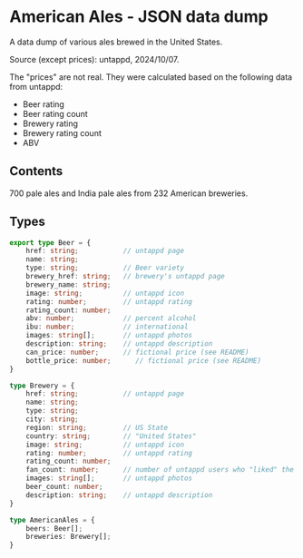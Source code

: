 # American Ales - JSON data dump

A data dump of various ales brewed in the United States. 

Source (except prices): untappd, 2024/10/07.

The "prices" are not real. They were calculated based on the following data from untappd:

- Beer rating
- Beer rating count
- Brewery rating
- Brewery rating count
- ABV

## Contents

700 pale ales and India pale ales from 232 American breweries.

## Types

```ts
export type Beer = {
    href: string;           // untappd page
    name: string;           
    type: string;           // Beer variety
    brewery_href: string;   // brewery's untappd page
    brewery_name: string;   
    image: string;          // untappd icon
    rating: number;         // untappd rating
    rating_count: number;
    abv: number;            // percent alcohol
    ibu: number;            // international
    images: string[];       // untappd photos
    description: string;    // untappd description
    can_price: number;      // fictional price (see README)
    bottle_price: number;      // fictional price (see README)
}

type Brewery = {
    href: string;           // untappd page
    name: string;           
    type: string;     
    city: string;   
    region: string;         // US State   
    country: string;        // "United States"
    image: string;          // untappd icon
    rating: number;         // untappd rating
    rating_count: number;
    fan_count: number;      // number of untappd users who "liked" the brewery
    images: string[];       // untappd photos
    beer_count: number;    
    description: string;    // untappd description
}

type AmericanAles = {
    beers: Beer[];
    breweries: Brewery[];
}
```